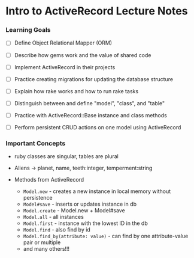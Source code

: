# Intro to ActiveRecord Lecture Notes

### Learning Goals

* [ ] Define Object Relational Mapper (ORM)
* [ ] Describe how gems work and the value of shared code
* [ ] Implement ActiveRecord in their projects
* [ ] Practice creating migrations for updating the database structure
* [ ] Explain how rake works and how to run rake tasks
* [ ] Distinguish between and define "model", "class", and "table"
* [ ] Practice with ActiveRecord::Base instance and class methods
* [ ] Perform persistent CRUD actions on one model using ActiveRecord


### Important Concepts

* ruby classes are singular, tables are plural
* Aliens -> planet, name, teeth:integer, temperment:string


* Methods from ActiveRecord
  * `Model.new` - creates a new instance in local memory without persistence
  * `Model#save` - inserts or updates instance in db
  * `Model.create` - Model.new + Model\#save
  * `Model.all` - all instances
  * `Model.first` - instance with the lowest ID in the db
  * `Model.find` - also find by id
  * `Model.find_by(attribute: value)` - can find by one attribute-value pair or multiple
  * and many others!!!